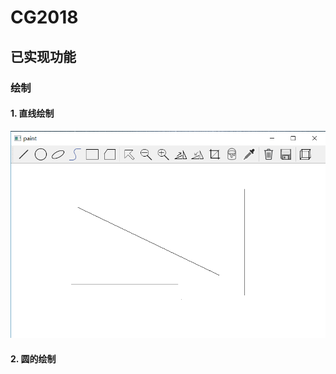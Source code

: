 # CG2018

## 已实现功能
### 绘制
#### 1. 直线绘制
![绘制直线](https://github.com/cmyzld/CG2018/blob/master/screen/line.png)
#### 2. 圆的绘制
